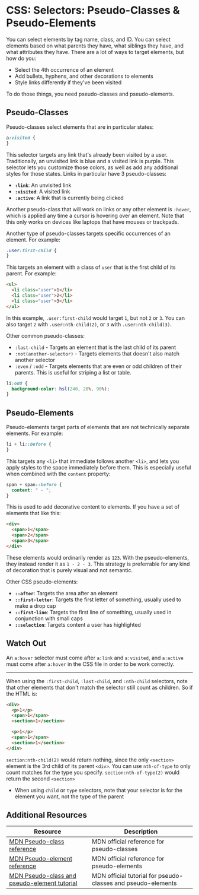 # CSS: Selectors: Pseudo-Classes & Pseudo-Elements

You can select elements by tag name, class, and ID. You can select elements based on what parents they have, what siblings they have, and what attributes they have. There are a lot of ways to target elements, but how do you:

* Select the 4th occurrence of an element
* Add bullets, hyphens, and other decorations to elements
* Style links differently if they've been visited

To do those things, you need pseudo-classes and pseudo-elements.

## Pseudo-Classes

Pseudo-classes select elements that are in particular states:

```css
a:visited {
}
```

This selector targets any link that's already been visited by a user. Traditionally, an unvisited link is blue and a visited link is purple. This selector lets you customize those colors, as well as add any additional styles for those states. Links in particular have 3 pseudo-classes:

* **`:link`**: An unvisited link
* **`:visited`**: A visited link
* **`:active`**: A link that is currently being clicked

Another pseudo-class that will work on links or any other element is `:hover`, which is applied any time a cursor is hovering over an element. Note that this only works on devices like laptops that have mouses or trackpads.

Another type of pseudo-classes targets specific occurrences of an element. For example:

```css
.user:first-child {
}
```

This targets an element with a class of `user` that is the first child of its parent. For example:

```html
<ul>
  <li class="user">1</li>
  <li class="user">2</li>
  <li class="user">3</li>
</ul>
```

In this example, `.user:first-child` would target `1`, but not `2` or `3`. You can also target `2` with `.user:nth-child(2)`, or `3` with `.user:nth-child(3)`.

Other common pseudo-classes:

* `:last-child` - Targets an element that is the last child of its parent
* `:not(another-selector)` - Targets elements that doesn't also match another selector
* `:even` / `:odd` - Targets elements that are even or odd children of their parents. This is useful for striping a list or table.

```css
li:odd {
  background-color: hsl(240, 20%, 90%);
}
```

## Pseudo-Elements

Pseudo-elements target parts of elements that are not technically separate elements. For example:

```css
li + li::before {
}
```

This targets any `<li>` that immediate follows another `<li>`, and lets you apply styles to the space immediately before them. This is especially useful when combined with the `content` property:

```css
span + span::before {
  content: " - ";
}
```

This is used to add decorative content to elements. If you have a set of elements that like this:

```html
<div>
  <span>1</span>
  <span>2</span>
  <span>3</span>
</div>
```

These elements would ordinarily render as `123`. With the pseudo-elements, they instead render it as `1 - 2 - 3`. This strategy is preferrable for any kind of decoration that is purely visual and not semantic.

Other CSS pseudo-elements:

* **`::after`**: Targets the area after an element
* **`::first-letter`**: Targets the first letter of something, usually used to make a drop cap
* **`::first-line`**: Targets the first line of something, usually used in conjunction with small caps
* **`::selection`**: Targets content a user has highlighted

## Watch Out

An `a:hover` selector must come after `a:link` and `a:visited`, and `a:active` must come after `a:hover` in the CSS file in order to be work correctly.

---

When using the `:first-child`, `:last-child`, and `:nth-child` selectors, note that other elements that don't match the selector still count as children. So if the HTML is:

```html
<div>
  <p>1</p>
  <span>1</span>
  <section>1</section>

  <p>1</p>
  <span>1</span>
  <section>1</section>
</div>
```

`section:nth-child(2)` would return nothing, since the only `<section>` element is the 3rd child of its parent `<div>`. You can use `nth-of-type` to only count matches for the type you specify. `section:nth-of-type(2)` would return the second `<section>`
* When using `child` or `type` selectors, note that your selector is for the element you want, not the type of the parent

## Additional Resources

| Resource | Description |
| --- | --- |
| [MDN Pseudo-class reference](https://developer.mozilla.org/en-US/docs/Web/CSS/Pseudo-classes) | MDN official reference for pseudo-classes |
| [MDN Pseudo-element reference](https://developer.mozilla.org/en-US/docs/Web/CSS/Pseudo-elements) | MDN official reference for pseudo-elements |
| [MDN Pseudo-class and pseudo-element tutorial](https://developer.mozilla.org/en-US/docs/Learn/CSS/Building_blocks/Selectors/Pseudo-classes_and_pseudo-elements) | MDN official tutorial for pseudo-classes and pseudo-elements |
